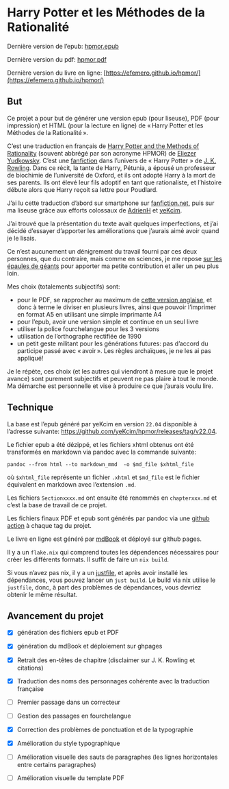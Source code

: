 # Harry Potter et les Méthodes de la Rationalité

Dernière version de l’epub: [hpmor.epub](https://github.com/efemero/hpmor/releases/latest/download/hpmor.epub)

Dernière version du pdf: [hpmor.pdf](https://github.com/efemero/hpmor/releases/latest/download/hpmor.pdf)

Dernière version du livre en ligne: [https://efemero.github.io/hpmor/](https://efemero.github.io/hpmor/)
## But

Ce projet a pour but de générer une version epub (pour liseuse), PDF (pour impression) et HTML (pour la lecture en ligne) de « Harry Potter et les Méthodes de la Rationalité ».

C’est une traduction en français de [Harry Potter and the Methods of Rationality](https://hpmor.com/) (souvent abbrégé par son acronyme HPMOR) de [Eliezer Yudkowsky](https://www.yudkowsky.net/).
C’est une [fanfiction](https://fr.wikipedia.org/wiki/Fanfiction) dans l’univers de « Harry Potter » de [J. K. Rowling](https://www.jkrowling.com/).
Dans ce récit, la tante de Harry, Pétunia, a épousé un professeur de biochimie de l’université de Oxford, et ils ont adopté Harry à la mort de ses parents.
Ils ont élevé leur fils adoptif en tant que rationaliste, et l’histoire débute alors que Harry reçoit sa lettre pour Poudlard.

J’ai lu cette traduction d’abord sur smartphone sur [fanfiction.net](https://www.fanfiction.net/s/6910226/1/Harry-Potter-et-les-M%C3%A9thodes-de-la-Rationalit%C3%A9), puis sur ma liseuse grâce aux efforts colossaux de [AdrienH](https://www.fanfiction.net/u/2842070/AdrienH) et [yeKcim](https://github.com/yeKcim).

J’ai trouvé que la présentation du texte avait quelques imperfections, et j’ai décidé d’essayer d’apporter les améliorations que j’aurais aimé avoir quand je le lisais.

Ce n’est aucunement un dénigrement du travail fourni par ces deux personnes, que du contraire, mais comme en sciences, je me repose [sur les épaules de géants](https://fr.wikipedia.org/wiki/Des_nains_sur_des_%C3%A9paules_de_g%C3%A9ants) pour apporter ma petite contribution et aller un peu plus loin.

Mes choix (totalements subjectifs) sont:
  - pour le PDF, se rapprocher au maximum de [cette version anglaise](https://github.com/TheAllSeeing/hpmor), et donc à terme le diviser en plusieurs livres, ainsi que pouvoir l’imprimer en format A5 en utilisant une simple imprimante A4
  - pour l’epub, avoir une version simple et continue en un seul livre
  - utiliser la police fourchelangue pour les 3 versions
  - utilisation de l’orthographe rectifiée de 1990
  - un petit geste militant pour les générations futures: pas d’accord du participe passé avec « avoir ». Les règles archaïques, je ne les ai pas appliqué!

Je le répète, ces choix (et les autres qui viendront à mesure que le projet avance) sont purement subjectifs et peuvent ne pas plaire à tout le monde. Ma démarche est personnelle et vise à produire ce que j’aurais voulu lire.

## Technique

La base est l’epub généré par yeKcim en version `22.04` disponible à l’adresse suivante: <https://github.com/yeKcim/hpmor/releases/tag/v22.04>.

Le fichier epub a été dézippé, et les fichiers xhtml obtenus ont été transformés en markdown via pandoc avec la commande suivante:
```
pandoc --from html --to markdown_mmd  -o $md_file $xhtml_file
```
où `$xhtml_file` représente un fichier `.xhtml` et `$md_file` est le fichier équivalent en markdown avec l’extension `.md`.

Les fichiers `Sectionxxxx.md` ont ensuite été renommés en `chapterxxx.md` et c’est la base de travail de ce projet.

Les fichiers finaux PDF et epub sont générés par pandoc via une [github action](.github/workflows/artifacts.yml) à chaque tag du projet.

Le livre en ligne est généré par [mdBook](https://github.com/rust-lang/mdBook) et déployé sur github pages.

Il y a un `flake.nix` qui comprend toutes les dépendences nécessaires pour créer les différents formats. Il suffit de faire un `nix build`.

Si vous n’avez pas nix, il y a un [justfile](https://just.systems/man/en/introduction.html), et après avoir installé les dépendances, vous pouvez lancer un `just build`. Le build via nix utilise le `justfile`, donc, à part des problèmes de dépendances, vous devriez obtenir le même résultat.

## Avancement du projet

- [x] génération des fichiers epub et PDF
- [x] génération du mdBook et déploiement sur ghpages
- [x] Retrait des en-têtes de chapitre (disclaimer sur J. K. Rowling et citations)
- [x] Traduction des noms des personnages cohérente avec la traduction française
- [ ] Premier passage dans un correcteur
- [ ] Gestion des passages en fourchelangue
- [x] Correction des problèmes de ponctuation et de la typographie
- [x] Amélioration du style typographique
- [ ] Amélioration visuelle des sauts de paragraphes (les lignes horizontales entre certains paragraphes)
- [ ] Amélioration visuelle du template PDF


    
  


